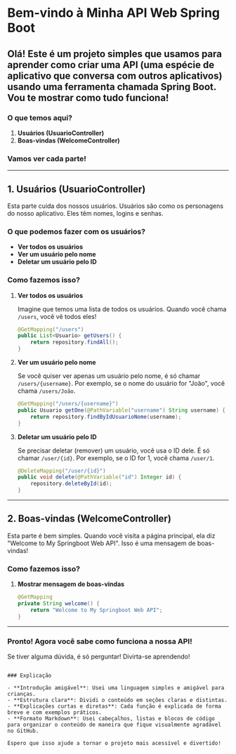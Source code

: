 # Bem-vindo à Minha API Web Spring Boot

## Olá! Este é um projeto simples que usamos para aprender como criar uma API (uma espécie de aplicativo que conversa com outros aplicativos) usando uma ferramenta chamada Spring Boot. Vou te mostrar como tudo funciona!

### O que temos aqui?

1. **Usuários (UsuarioController)**
2. **Boas-vindas (WelcomeController)**

### Vamos ver cada parte!

---

## 1. Usuários (UsuarioController)

Esta parte cuida dos nossos usuários. Usuários são como os personagens do nosso aplicativo. Eles têm nomes, logins e senhas.

### O que podemos fazer com os usuários?

- **Ver todos os usuários**
- **Ver um usuário pelo nome**
- **Deletar um usuário pelo ID**

### Como fazemos isso?

1. **Ver todos os usuários**

   Imagine que temos uma lista de todos os usuários. Quando você chama `/users`, você vê todos eles!

   ```java
   @GetMapping("/users")
   public List<Usuario> getUsers() {
       return repository.findAll();
   }


2. **Ver um usuário pelo nome**

   Se você quiser ver apenas um usuário pelo nome, é só chamar `/users/{username}`. Por exemplo, se o nome do usuário for "João", você chama `/users/João`.

   ```java
   @GetMapping("/users/{username}")
   public Usuario getOne(@PathVariable("username") String username) {
       return repository.findByIdUsuarioNome(username);
   }
   ```

3. **Deletar um usuário pelo ID**

   Se precisar deletar (remover) um usuário, você usa o ID dele. É só chamar `/user/{id}`. Por exemplo, se o ID for 1, você chama `/user/1`.

   ```java
   @DeleteMapping("/user/{id}")
   public void delete(@PathVariable("id") Integer id) {
       repository.deleteById(id);
   }
   ```

---

## 2. Boas-vindas (WelcomeController)

Esta parte é bem simples. Quando você visita a página principal, ela diz "Welcome to My Springboot Web API". Isso é uma mensagem de boas-vindas!

### Como fazemos isso?

1. **Mostrar mensagem de boas-vindas**

   ```java
   @GetMapping
   private String welcome() {
       return "Welcome to My Springboot Web API";
   }
   ```

---

### Pronto! Agora você sabe como funciona a nossa API!

Se tiver alguma dúvida, é só perguntar! Divirta-se aprendendo!
```

### Explicação

- **Introdução amigável**: Usei uma linguagem simples e amigável para crianças.
- **Estrutura clara**: Dividi o conteúdo em seções claras e distintas.
- **Explicações curtas e diretas**: Cada função é explicada de forma breve e com exemplos práticos.
- **Formato Markdown**: Usei cabeçalhos, listas e blocos de código para organizar o conteúdo de maneira que fique visualmente agradável no GitHub.

Espero que isso ajude a tornar o projeto mais acessível e divertido!